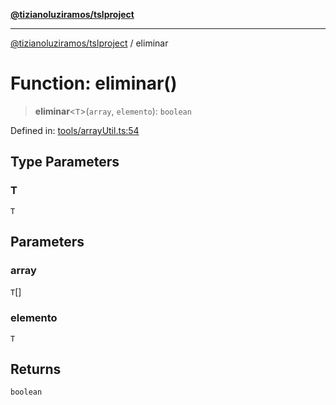 [**@tizianoluziramos/tslproject**](../README.md)

***

[@tizianoluziramos/tslproject](../globals.md) / eliminar

# Function: eliminar()

> **eliminar**\<`T`\>(`array`, `elemento`): `boolean`

Defined in: [tools/arrayUtil.ts:54](https://github.com/tizianoluziramos/TypeScript-Lenguage-Proyect/blob/1a68252d6a31602ecc3346fe4bed87bd01ab43ff/src/tools/arrayUtil.ts#L54)

## Type Parameters

### T

`T`

## Parameters

### array

`T`[]

### elemento

`T`

## Returns

`boolean`

